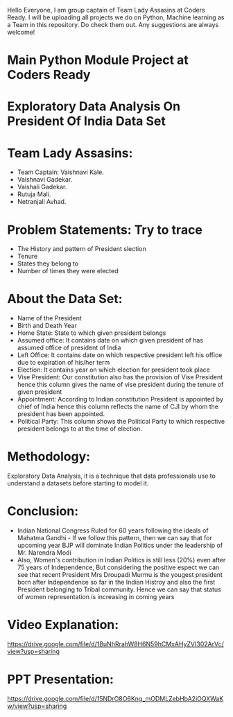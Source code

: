 Hello Everyone, I am group captain of Team Lady Assasins at Coders Ready. I will be uploading all projects we do on Python, Machine learning as a Team in this repository.  Do check them out. Any suggestions are always welcome!
# Main Python Module Project at Coders Ready

# Exploratory Data Analysis On President Of India Data Set
# Team Lady Assasins:
- Team Captain: Vaishnavi Kale.
- Vaishnavi Gadekar.
- Vaishali Gadekar.
- Rutuja Mali.
- Netranjali Avhad.

# Problem Statements: Try to trace
- The History and pattern of President slection
- Tenure
- States they belong to
- Number of times they were elected

# About the Data Set:
- Name of the President
- Birth and Death Year
- Home State: State to which given president belongs
- Assumed office: It contains date on which given president of has assumed office of president of India
- Left Office: It contains date on which respective president left his office due to expiration of his/her term
- Election: It contains year on which election for president took place
- Vise President: Our constitution also has the provision of Vise President hence this column gives the name of vise president during the tenure of given president
- Appointment: According to Indian constitution President is appointed by chief of India hence this column reflects the name of CJI by whom the president has been appointed.
- Political Party: This column shows the Political Party to which respective president belongs to at the time of election.

# Methodology:
Exploratory Data Analysis, it is a technique that data professionals use to understand a datasets before starting to model it.

# Conclusion:
- Indian National Congress Ruled for 60 years following the ideals of Mahatma Gandhi - If we follow this pattern, then we can say that for upcoming year BJP will dominate Indian Politics under the leadership of Mr. Narendra Modi
- Also, Women's contribution in Indian Politics is still less (20%) even after 75 years of Independence, But considering the positive espect we can see that recent President Mrs Droupadi Murmu is the yougest president born after Independence so far in the Indian Histroy and also the first President belonging to Tribal community. Hence we can say that status of women representation is increasing in coming years

# Video Explanation:
https://drive.google.com/file/d/1BuNhRrahW8H6N59hCMxAHyZVI302ArVc/view?usp=sharing

# PPT Presentation:
https://drive.google.com/file/d/15NDrO8O6Kng_mODMLZebHbA2iOQXWaKw/view?usp=sharing


